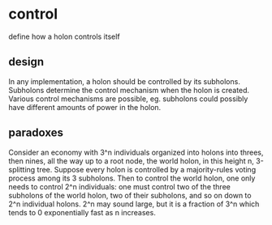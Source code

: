 # control

define how a holon controls itself

## design

In any implementation, a holon should be controlled by its subholons. Subholons determine the control mechanism when the holon is created. Various control mechanisms are possible, eg. subholons could possibly have different amounts of power in the holon.

## paradoxes

Consider an economy with 3^n individuals organized into holons into threes, then nines, all the way up to a root node, the world holon, in this height n, 3-splitting tree. Suppose every holon is controlled by a majority-rules voting process among its 3 subholons. Then to control the world holon, one only needs to control 2^n individuals: one must control two of the three subholons of the world holon, two of their subholons, and so on down to 2^n individual holons. 2^n may sound large, but it is a fraction of 3^n which tends to 0 exponentially fast as n increases.
